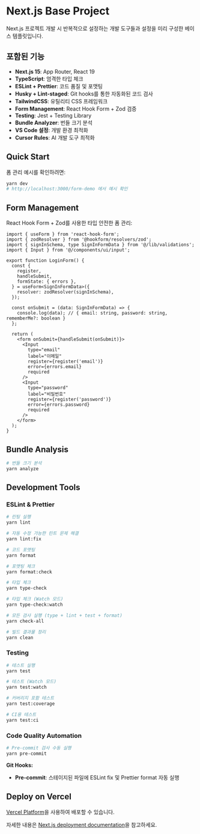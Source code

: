 # Next.js Base Project

Next.js 프로젝트 개발 시 반복적으로 설정하는 개발 도구들과 설정을 미리 구성한 베이스 템플릿입니다.

## 포함된 기능

- **Next.js 15**: App Router, React 19
- **TypeScript**: 엄격한 타입 체크
- **ESLint + Prettier**: 코드 품질 및 포맷팅
- **Husky + Lint-staged**: Git hooks를 통한 자동화된 코드 검사
- **TailwindCSS**: 유틸리티 CSS 프레임워크
- **Form Management**: React Hook Form + Zod 검증
- **Testing**: Jest + Testing Library
- **Bundle Analyzer**: 번들 크기 분석
- **VS Code 설정**: 개발 환경 최적화
- **Cursor Rules**: AI 개발 도구 최적화

## Quick Start

폼 관리 예시를 확인하려면:

```bash
yarn dev
# http://localhost:3000/form-demo 에서 예시 확인
```

## Form Management

React Hook Form + Zod를 사용한 타입 안전한 폼 관리:

```tsx
import { useForm } from 'react-hook-form';
import { zodResolver } from '@hookform/resolvers/zod';
import { signInSchema, type SignInFormData } from '@/lib/validations';
import { Input } from '@/components/ui/input';

export function LoginForm() {
  const {
    register,
    handleSubmit,
    formState: { errors },
  } = useForm<SignInFormData>({
    resolver: zodResolver(signInSchema),
  });

  const onSubmit = (data: SignInFormData) => {
    console.log(data); // { email: string, password: string, rememberMe?: boolean }
  };

  return (
    <form onSubmit={handleSubmit(onSubmit)}>
      <Input
        type="email"
        label="이메일"
        register={register('email')}
        error={errors.email}
        required
      />
      <Input
        type="password"
        label="비밀번호"
        register={register('password')}
        error={errors.password}
        required
      />
    </form>
  );
}
```

## Bundle Analysis

```bash
# 번들 크기 분석
yarn analyze
```

## Development Tools

### ESLint & Prettier

```bash
# 린팅 실행
yarn lint

# 자동 수정 가능한 린트 문제 해결
yarn lint:fix

# 코드 포맷팅
yarn format

# 포맷팅 체크
yarn format:check

# 타입 체크
yarn type-check

# 타입 체크 (Watch 모드)
yarn type-check:watch

# 모든 검사 실행 (type + lint + test + format)
yarn check-all

# 빌드 결과물 정리
yarn clean
```

### Testing

```bash
# 테스트 실행
yarn test

# 테스트 (Watch 모드)
yarn test:watch

# 커버리지 포함 테스트
yarn test:coverage

# CI용 테스트
yarn test:ci
```

### Code Quality Automation

```bash
# Pre-commit 검사 수동 실행
yarn pre-commit
```

**Git Hooks:**

- **Pre-commit**: 스테이지된 파일에 ESLint fix 및 Prettier format 자동 실행

## Deploy on Vercel

[Vercel Platform](https://vercel.com/new?utm_medium=default-template&filter=next.js&utm_source=create-next-app&utm_campaign=create-next-app-readme)을 사용하여 배포할 수 있습니다.

자세한 내용은 [Next.js deployment documentation](https://nextjs.org/docs/app/building-your-application/deploying)을 참고하세요.
